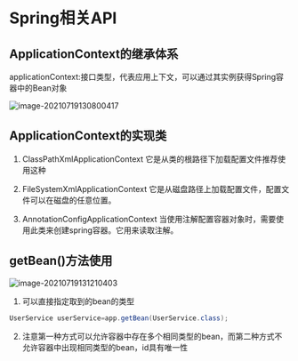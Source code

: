 # Spring相关API

## ApplicationContext的继承体系

applicationContext:接口类型，代表应用上下文，可以通过其实例获得Spring容器中的Bean对象

![image-20210719130800417](F:\notebook\dreamcold-Java-Note\framework\springmvc\images\image-20210719130800417.png)

## ApplicationContext的实现类

1) ClassPathXmlApplicationContext
它是从类的根路径下加载配置文件推荐使用这种

2) FileSystemXmlApplicationContext
它是从磁盘路径上加载配置文件，配置文件可以在磁盘的任意位置。

3) AnnotationConfigApplicationContext
当使用注解配置容器对象时，需要使用此类来创建spring容器。它用来读取注解。

## getBean()方法使用

![image-20210719131210403](F:\notebook\dreamcold-Java-Note\framework\springmvc\images\image-20210719131210403.png)

1. 可以直接指定取到的bean的类型

```java
UserService userService=app.getBean(UserService.class);
```

2. 注意第一种方式可以允许容器中存在多个相同类型的bean，而第二种方式不允许容器中出现相同类型的bean，id具有唯一性

